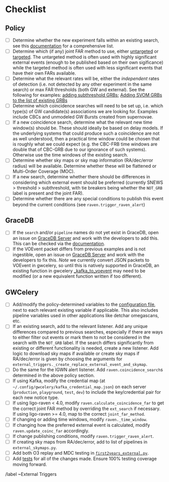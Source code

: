 # Checklist

## Policy

- [ ] Determine whether the new experiment falls within an existing search, see this [documentation](https://gracedb.ligo.org/documentation/models.html#data-models) for a comprehensive list.
- [ ] Determine which (if any) joint FAR method to use, either [untargeted](https://ligo-raven.readthedocs.io/en/latest/joint_far.html#untargeted-search-method) or [targeted](https://ligo-raven.readthedocs.io/en/latest/joint_far.html#targeted-search-method). The untargeted method is often used with highly significant external events (enough to be published based on their own sigificance) while the targeted method is often used with less significant events that have their own FARs available.
- [ ] Determine what the relevant rates will be, either the *independent* rates of detection (i.e. not detected by any other experiment in the same search) or max FAR thresholds (both GW and external). See the following for examples: [adding subthreshold GRBs](https://dcc.ligo.org/cgi-bin/private/DocDB/ShowDocument?docid=T1900297); [Adding SVOM GRBs to the list of existing GRBs](https://dcc.ligo.org/LIGO-T2400116)
- [ ] Determine which coincidence searches will need to be set up, i.e. which type(s) of GW candidate(s) associations we are looking for. Examples include CBCs and unmodeled GW Bursts created from supernovae.
- [ ] If a new coincidence search, determine what the relevant new time window(s) should be. These should ideally be based on delay models. If the underlying systems that could produce such a coincidence are not as well understood, then a practical time window could be chosen that is roughly what we could expect (e.g. the CBC-FRB time windows are double that of CBC-GRB due to our ignorance of such systems). Otherwise use the time windows of the existing search.
- [ ] Determine whether sky maps or sky map information (RA/dec/error radius) will be available. Determine whether these will be flattened or Multi-Order Coverage (MOC).
- [ ] If a new search, determine whether there should be differences in considering which external event should be preferred (currently SNEWS > threshold > subthreshold, with tie breakers being whether the `NOT_GRB` label is present and the joint FAR).
- [ ] Determine whether there are any special conditions to publish this event beyond the current conditions (see `raven.trigger_raven_alert`)

## GraceDB

- [ ] If the `search` and/or `pipeline` names do not yet exist in GraceDB, open an issue on [GraceDB Server](https://git.ligo.org/computing/gracedb/server/-/issues/new) and work with the developers to add this. This can be checked via the [documentation](https://gracedb.ligo.org/documentation/models.html#data-models).
- [ ] If the VOEvent packet differs from previous examples and is not ingestible, open an issue on [GraceDB Server](https://git.ligo.org/computing/gracedb/server/-/issues/new) and work with the developers to fix this. *Note* we currently convert JSON packets to VOEvent in gwcelery, so until this is natively supported in GraceDB, an existing function in gwcelery [_kafka_to_voevent](https://git.ligo.org/emfollow/gwcelery/-/blob/218d378e665e5397677854b43f5e6719c42e0036/gwcelery/tasks/external_triggers.py#L726) may need to be modified (or a new equivalent function written if too different).

## GWCelery

- [ ] Add/modify the policy-determined variables to the [configuration file](https://git.ligo.org/emfollow/gwcelery/-/blob/main/gwcelery/conf/__init__.py), next to each relevant existing variable if applicable. This also includes pipeline variables used in other applications like detchar omegascans, etc.
- [ ] If an existing search, add to the relevant listener. Add any unique differences compared to previous searches, especially if there are ways to either filter out events or mark them to not be considered in the search with the `NOT_GRB` label. If the search differs significantly from existing or different functionality is needed, create a new listener. Add logic to download sky maps if available or create sky maps if RA/dec/error is given by choosing the arguments for `external_triggers._create_replace_external_event_and_skymap`.
- [ ] Do the same for the IGWN alert listener. Add `raven.coincidence_search`s determined in the above policy section.
- [ ] If using Kafka, modify the credential map (at `~/.config/gwcelery/kafka_credential_map.json`) on each server (`production`, `playground`, `test`, `dev`) to include the key/credential pair for each new notice type.
- [ ] If using ligo-raven < 4.0, modify `raven.calculate_coincidence_far` to get the correct joint FAR method by overriding the `ext_search` if necessary. If using ligo-raven >= 4.0, map to the correct `joint_far_method`.
- [ ] If changing or adding time windows, modify `raven._time_window`.
- [ ] If changing how the preferred external event is calculated, modify `raven.update_coinc_far` accordingly.
- [ ] If change publishing conditions, modify `raven.trigger_raven_alert`.
- [ ] If creating sky maps from RA/dec/error, add to list of pipelines in `external_skymaps.py`.
- [ ] Add both O3 replay and MDC testing in [`first2years_external.py`](https://git.ligo.org/emfollow/gwcelery/-/blob/main/gwcelery/tasks/first2years_external.py).
- [ ] Add [tests](https://git.ligo.org/emfollow/gwcelery/-/tree/main/gwcelery/tests) for all of the changes made. Ensure 100% testing coverage moving forward.

/label ~External Triggers
